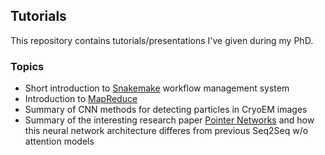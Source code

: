 ## Tutorials
This repository contains tutorials/presentations I've given during my PhD.
### Topics
* Short introduction to <a target="_blank" href="https://snakemake.readthedocs.io/en/stable/">Snakemake</a> workflow management system
* Introduction to <a target="_blank" href="https://hadoop.apache.org/docs/r1.2.1/mapred_tutorial.html">MapReduce</a>
* Summary of CNN methods for detecting particles in CryoEM images
* Summary of the interesting research paper <a target="_blank" href="https://arxiv.org/abs/1506.03134">Pointer Networks</a> and how this neural network architecture differes from previous Seq2Seq w/o attention models





